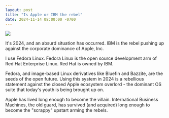 ```yaml
---
layout: post
title: "Is Apple or IBM the rebel"
date: 2024-11-14 08:00:00 -0700
---
```


![](https://www.google.com/url?sa=i&url=https%3A%2F%2Fwww.reddit.com%2Fr%2FIBM%2Fcomments%2F1cg55xo%2Fsteve_jobs_giving_ibm_the_finger_in_1983_at_some%2F&psig=AOvVaw29RjvgfsiZ7GBr7b_2XSvt&ust=1731737399241000&source=images&cd=vfe&opi=89978449&ved=0CBQQjRxqFwoTCIDBk9bW3YkDFQAAAAAdAAAAABAn)

It's 2024, and an absurd situation has occurred. IBM is the rebel pushing up against the corporate dominance of Apple, Inc.

I use Fedora Linux. Fedora Linux is the open source development arm of Red Hat Enterprise Linux. Red Hat is owned by IBM.

Fedora, and image-based Linux derivatives like Bluefin and Bazzite, are the seeds of the open future. Using this system in 2024 is a rebellious statement against the closed Apple ecosystem overlord - the dominant OS suite that today's youth is being brought up on.

Apple has lived long enough to become the villain. International Business Machines, the old guard, has survived (and acquired) long enough to become the "scrappy" upstart arming the rebels.

